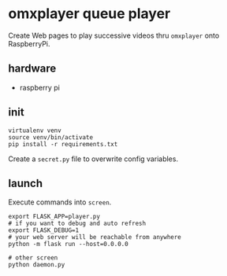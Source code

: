 # omxplayer queue player

Create Web pages to play successive videos thru ` omxplayer ` onto RaspberryPi.

## hardware

- raspberry pi

## init

```
virtualenv venv
source venv/bin/activate
pip install -r requirements.txt
```

Create a `secret.py` file to overwrite config variables.


## launch

Execute commands into ` screen `.

```
export FLASK_APP=player.py
# if you want to debug and auto refresh
export FLASK_DEBUG=1
# your web server will be reachable from anywhere
python -m flask run --host=0.0.0.0

# other screen
python daemon.py
```
